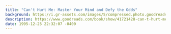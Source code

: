 ```yaml
---
title: "Can't Hurt Me: Master Your Mind and Defy the Odds"
background: https://i.gr-assets.com/images/S/compressed.photo.goodreads.com/books/1536184191l/41721428._SY75_.jpg
description: https://www.goodreads.com/book/show/41721428-can-t-hurt-me
date: 1995-12-25 22:32:07 -0400
---
```

